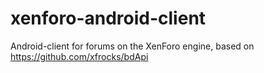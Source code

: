 # xenforo-android-client
Android-client for forums on the XenForo engine, based on https://github.com/xfrocks/bdApi
